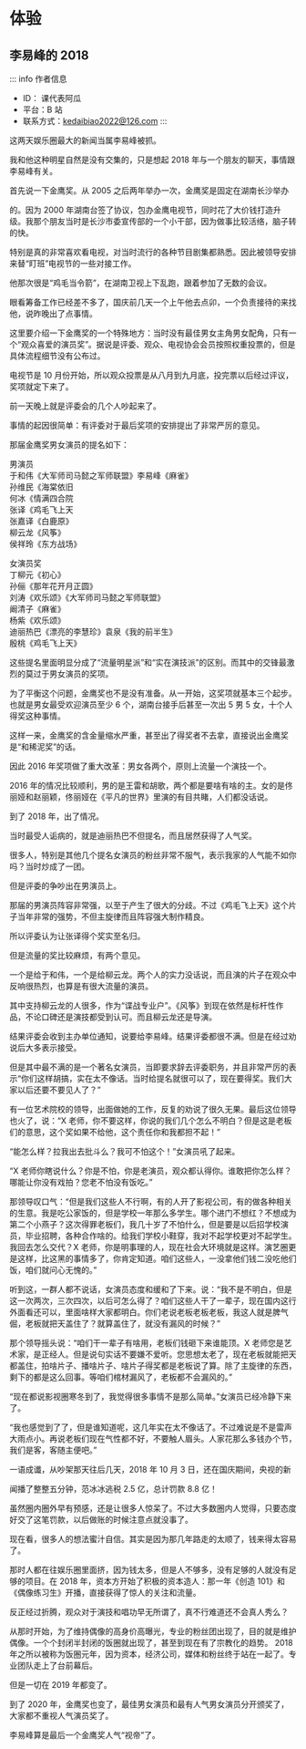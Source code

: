 # 体验

## 李易峰的 2018

::: info 作者信息
- ID： 课代表阿瓜
- 平台：B 站
- 联系方式：kedaibiao2022@126.com
:::

这两天娱乐圈最大的新闻当属李易峰被抓。

我和他这种明星自然是没有交集的，只是想起 2018 年与一个朋友的聊天，事情跟李易峰有关。

首先说一下金鹰奖。从 2005 之后两年举办一次，金鹰奖是固定在湖南长沙举办

的。因为 2000 年湖南台签了协议，包办金鹰电视节，同时花了大价钱打造升级。我那个朋友当时是长沙市委宣传部的一个小干部，因为做事比较活络，脑子转的快。

特别是真的非常喜欢看电视，对当时流行的各种节目剧集都熟悉。因此被领导安排来替“盯班”电视节的一些对接工作。

他那次很是“鸡毛当令箭”，在湖南卫视上下乱跑，跟着参加了无数的会议。

眼看筹备工作已经差不多了，国庆前几天一个上午他去点卯，一个负责接待的来找他，说昨晚出了点事情。

这里要介绍一下金鹰奖的一个特殊地方：当时没有最佳男女主角男女配角，只有一个“观众喜爱的演员奖”。据说是评委、观众、电视协会会员按照权重投票的，但是具体流程细节没有公布过。

电视节是 10 月份开始，所以观众投票是从八月到九月底，投完票以后经过评议，奖项就定下来了。

前一天晚上就是评委会的几个人吵起来了。

事情的起因很简单：有评委对于最后奖项的安排提出了非常严厉的意见。

那届金鹰奖男女演员的提名如下：

男演员  
于和伟《大军师司马懿之军师联盟》李易峰《麻雀》  
孙维民《海棠依旧  
何冰《情满四合院  
张译《鸡毛飞上天  
张嘉译《白鹿原》  
柳云龙《风筝》  
侯祥玲《东方战场》

女演员奖  
丁柳元《初心》  
孙俪《那年花开月正圆》  
刘涛《欢乐颂》《大军师司马懿之军师联盟》  
阚清子《麻雀》  
杨紫《欢乐颂》  
迪丽热巴《漂亮的李慧珍》袁泉《我的前半生》  
殷桃《鸡毛飞上天》

这些提名里面明显分成了“流量明星派”和“实在演技派”的区别。而其中的交锋最激烈的莫过于男女演员的奖项。

为了平衡这个问题，金鹰奖也不是没有准备。从一开始，这奖项就基本三个起步。也就是男女最受欢迎演员至少 6 个，湖南台接手后甚至一次出 5 男 5 女，十个人得奖这种事情。

这样一来，金鹰奖的含金量缩水严重，甚至出了得奖者不去拿，直接说出金鹰奖是“和稀泥奖”的话。

因此 2016 年奖项做了重大改革：男女各两个，原则上流量一个演技一个。

2016 年的情况比较顺利，男的是王雷和胡歌，两个都是要啥有啥的主。女的是佟丽娅和赵丽颖，佟丽娅在《平凡的世界》里演的有目共睹，人们都没话说。

到了 2018 年，出了情况。

当时最受人诟病的，就是迪丽热巴不但提名，而且居然获得了人气奖。

很多人，特别是其他几个提名女演员的粉丝非常不服气，表示我家的人气能不如你吗？当时炒成了一团。

但是评委的争吵出在男演员上。

那届的男演员阵容非常强，以至于产生了很大的分歧。不过《鸡毛飞上天》这个片子当年非常的强势，不但主旋律而且阵容强大制作精良。

所以评委认为让张译得个奖实至名归。

但是流量的奖比较麻烦，有两个意见。

一个是给于和伟，一个是给柳云龙。两个人的实力没话说，而且演的片子在观众中反响很热烈，也算是有很大流量的演员。

其中支持柳云龙的人很多，作为“谍战专业户”。《风筝》到现在依然是标杆性作品，不论口碑还是演技都受到认可。而且柳云龙还是导演。

结果评委会收到主办单位通知，说要给李易峰。结果评委都很不满。但是在经过劝说后大多表示接受。

但是其中最不满的是一个著名女演员，当即要求辞去评委职务，并且非常严厉的表示“你们这样胡搞，实在太不像话。当时给提名就很可以了，现在要得奖。我们大家以后还要不要见人了？”

有一位艺术院校的领导，出面做她的工作，反复的劝说了很久无果。最后这位领导也火了，说：“X 老师，你不要这样，你说的我们几个怎么不明白？但是这是老板们的意思，这个奖如果不给他，这个责任你和我都担不起！”

“能怎么样？拉我出去批斗么？我可不怕这个！”女演员吼了起来。

“X 老师你瞎说什么？你是不怕，你是老演员，观众都认得你。谁敢把你怎么样？哪能让你没有戏拍？您老不怕没有饭吃。”

那领导叹口气：“但是我们这些人不行啊，有的人开了影视公司，有的做各种相关的生意。我是吃公家饭的，但是学校一年那么多学生。哪个进门不想红？不想成为第二个小燕子？这次得罪老板们，我几十岁了不怕什么，但是要是以后招学校演员，毕业招聘，各种合作啥的。给我们学校小鞋穿，我对不起学校更对不起学生。我回去怎么交代？X 老师，你是明事理的人，现在社会大环境就是这样。演艺圈更是这样，比这黑的事情多了，你肯定知道。咱们这些人，一没拿他们钱二没吃他们饭，咱们就问心无愧的。”

听到这，一群人都不说话，女演员态度和缓和了下来。说：“我不是不明白，但是这一次两次，三次四次，以后可怎么得了？咱们这些人干了一辈子，现在国内这行外面看还可以，里面啥样大家都明白。你们老说老板老板老板，我这人就是脾气倔，老板就把天盖住了？就算盖住了，就没有漏风的时候？”

那个领导摇头说：“咱们干一辈子有啥用，老板们钱砸下来谁能顶。X 老师您是艺术家，是正经人。但是说句实话不要嫌不爱听。您思想太老了，现在老板就能把天都盖住，拍啥片子、播啥片子、啥片子得奖都是老板说了算。除了主旋律的东西，剩下的都是这么回事。等咱们棺材漏风了，老板都不会漏风的。”

“现在都说影视圈寒冬到了，我觉得很多事情不是那么简单。”女演员已经冷静下来了。

“我也感觉到了了，但是谁知道呢，这几年实在太不像话了。不过难说是不是雷声大雨点小。再说老板们现在气性都不好，不要触人眉头。人家花那么多钱办个节，我们是客，客随主便吧。”

一语成谶，从吵架那天往后几天，2018 年 10 月 3 日，还在国庆期间，央视的新

闻播了整整五分钟，范冰冰逃税 2.5 亿，总计罚款 8.8 亿！

虽然圈内圈外早有预感，还是让很多人惊呆了。不过大多数圈内人觉得，只要态度好交了这笔罚款，以后做账的时候注意点就没事了。

现在看，很多人的想法蜜汁自信。其实是因为那几年路走的太顺了，钱来得太容易了。

那时人都在往娱乐圈里面挤，因为钱太多，但是人不够多，没有足够的人就没有足够的项目。在 2018 年，资本方开始了积极的资本造人：那一年《创造 101》和《偶像练习生》开播，直接获得了惊人的关注和流量。

反正经过折腾，观众对于演技和唱功早无所谓了，真不行难道还不会真人秀么？

从那时开始，为了维持偶像的高身价高曝光，专业的粉丝团出现了，目的就是维护偶像。一个个封闭半封闭的饭圈就出现了，甚至到现在有了宗教化的趋势。 2018 年之所以被称为饭圈元年，因为资本，经济公司，媒体和粉丝终于站在一起了。专业团队走上了台前幕后。

但是一切在 2019 年都变了。

到了 2020 年，金鹰奖也变了，最佳男女演员和最有人气男女演员分开颁奖了，大家都不重视人气演员奖了。

李易峰算是最后一个金鹰奖人气“视帝”了。